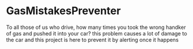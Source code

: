 # GasMistakesPreventer
To all those of us who drive, how many times you took the wrong handker of gas and pushed it into your car? this problem causes a lot of damage to the car and this project is here to prevent it by alerting once it happens
